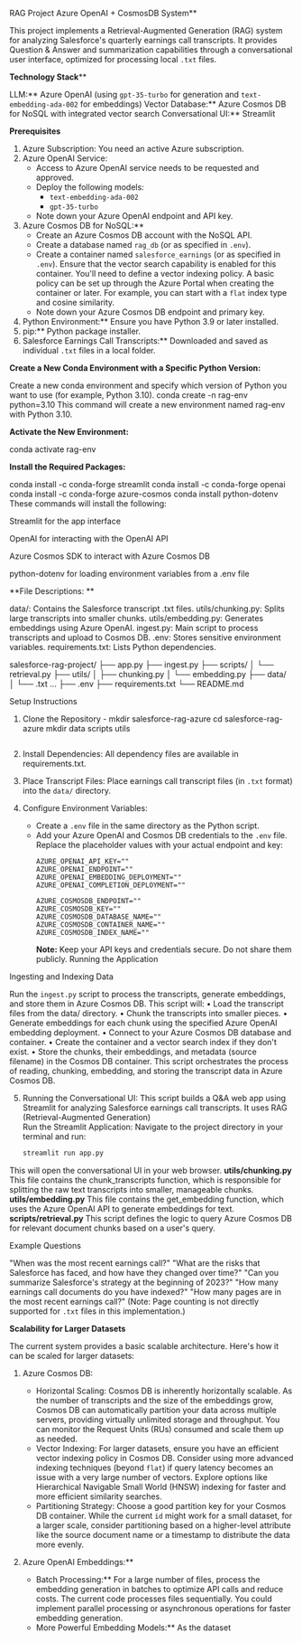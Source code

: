  RAG Project Azure OpenAI + CosmosDB System**

This project implements a Retrieval-Augmented Generation (RAG) system for analyzing Salesforce's quarterly earnings call transcripts. 
It provides Question & Answer and summarization capabilities through a conversational user interface, optimized for processing local `.txt` files.

**Technology Stack****

LLM:** Azure OpenAI (using `gpt-35-turbo` for generation and `text-embedding-ada-002` for embeddings)
Vector Database:** Azure Cosmos DB for NoSQL with integrated vector search
Conversational UI:** Streamlit

**Prerequisites**

1.  Azure Subscription: You need an active Azure subscription.
2.  Azure OpenAI Service:
    * Access to Azure OpenAI service needs to be requested and approved.
    * Deploy the following models:
        * `text-embedding-ada-002`
        * `gpt-35-turbo`
    * Note down your Azure OpenAI endpoint and API key.
3.  Azure Cosmos DB for NoSQL:**
    * Create an Azure Cosmos DB account with the NoSQL API.
    * Create a database named `rag_db` (or as specified in `.env`).
    * Create a container named `salesforce_earnings` (or as specified in `.env`). Ensure that the vector search capability is enabled for this container. You'll need to define a vector indexing policy. A basic policy can be set up through the Azure Portal when creating the container or later. For example, you can start with a `flat` index type and cosine similarity.
    * Note down your Azure Cosmos DB endpoint and primary key.
4.  Python Environment:** Ensure you have Python 3.9 or later installed.
5.  pip:** Python package installer.
6.  Salesforce Earnings Call Transcripts:** Downloaded and saved as individual `.txt` files in a local folder.

**Create a New Conda Environment with a Specific Python Version:**

Create a new conda environment and specify which version of Python you want to use (for example, Python 3.10).
conda create -n rag-env python=3.10
This command will create a new environment named rag-env with Python 3.10.


**Activate the New Environment:**

conda activate rag-env

**Install the Required Packages:**

conda install -c conda-forge streamlit
conda install -c conda-forge openai
conda install -c conda-forge azure-cosmos
conda install python-dotenv
These commands will install the following:

Streamlit for the app interface

OpenAI for interacting with the OpenAI API

Azure Cosmos SDK to interact with Azure Cosmos DB

python-dotenv for loading environment variables from a .env file

**File Descriptions: **

data/: Contains the Salesforce transcript .txt files.
utils/chunking.py: Splits large transcripts into smaller chunks.
utils/embedding.py: Generates embeddings using Azure OpenAI.
ingest.py: Main script to process transcripts and upload to Cosmos DB.
.env: Stores sensitive environment variables.
requirements.txt: Lists Python dependencies.

salesforce-rag-project/
├── app.py
├── ingest.py
├── scripts/
│   └── retrieval.py
├── utils/
│   ├── chunking.py
│   └── embedding.py
├── data/
│   └── .txt ...
├── .env
├── requirements.txt
└── README.md

Setup Instructions

1.  Clone the Repository -   mkdir salesforce-rag-azure
    cd salesforce-rag-azure
    mkdir data scripts utils
    ```
2.  Install Dependencies:
       All dependency files are available in requirements.txt.
    
3.  Place Transcript Files: Place earnings call transcript files (in `.txt` format) into the `data/` directory. 

    
4.  Configure Environment Variables:
    * Create a `.env` file in the same directory as the Python script.
    * Add your Azure OpenAI and Cosmos DB credentials to the `.env` file. Replace the placeholder values with your actual endpoint and key:
        ```
        AZURE_OPENAI_API_KEY=""
        AZURE_OPENAI_ENDPOINT=""
        AZURE_OPENAI_EMBEDDING_DEPLOYMENT=""
        AZURE_OPENAI_COMPLETION_DEPLOYMENT=""

        AZURE_COSMOSDB_ENDPOINT=""
        AZURE_COSMOSDB_KEY=""
        AZURE_COSMOSDB_DATABASE_NAME=""
        AZURE_COSMOSDB_CONTAINER_NAME=""
        AZURE_COSMOSDB_INDEX_NAME="" 
        ```
        **Note:** Keep your API keys and credentials secure. Do not share them publicly.
Running the Application

Ingesting and Indexing Data

Run the `ingest.py` script to process the transcripts, generate embeddings, and store them in Azure Cosmos DB.
This script will:
	•	Load the transcript files from the data/ directory.
	•	Chunk the transcripts into smaller pieces.
	•	Generate embeddings for each chunk using the specified Azure OpenAI embedding deployment.
	•	Connect to your Azure Cosmos DB database and container.
	•	Create the container and a vector search index if they don't exist.
	•	Store the chunks, their embeddings, and metadata (source filename) in the Cosmos DB container.
 This script orchestrates the process of reading, chunking, embedding, and storing the transcript data in Azure Cosmos DB.

5.  Running the Conversational UI:
    This script builds a Q&A web app using Streamlit for analyzing Salesforce earnings call transcripts. It uses RAG (Retrieval-Augmented Generation)	
    Run the Streamlit Application: Navigate to the project directory in your terminal and run:
    ```bash
    streamlit run app.py
    ```
 This will open the conversational UI in your web browser.
 **utils/chunking.py**
 This file contains the chunk_transcripts function, which is responsible for splitting the raw text transcripts into smaller, manageable chunks.
 **utils/embedding.py**
 This file contains the get_embedding function, which uses the Azure OpenAI API to generate embeddings for text.
 **scripts/retrieval.py**
 This script defines the logic to query Azure Cosmos DB for relevant document chunks based on a user's query.
 
 Example Questions

"When was the most recent earnings call?"
"What are the risks that Salesforce has faced, and how have they changed over time?"
"Can you summarize Salesforce's strategy at the beginning of 2023?"
"How many earnings call documents do you have indexed?"
"How many pages are in the most recent earnings call?" (Note: Page counting is not directly supported for `.txt` files in this implementation.)

**Scalability for Larger Datasets**

The current system provides a basic scalable architecture. Here's how it can be scaled for larger datasets:

1.  Azure Cosmos DB:
    * Horizontal Scaling: Cosmos DB is inherently horizontally scalable. As the number of transcripts and the size of the embeddings grow, Cosmos DB can automatically partition your data across multiple servers, providing virtually unlimited storage and throughput. You can monitor the Request Units (RUs) consumed and scale them up as needed.
    * Vector Indexing: For larger datasets, ensure you have an efficient vector indexing policy in Cosmos DB. Consider using more advanced indexing techniques (beyond `flat`) if query latency becomes an issue with a very large number of vectors. Explore options like Hierarchical Navigable Small World (HNSW) indexing for faster and more efficient similarity searches.
    * Partitioning Strategy: Choose a good partition key for your Cosmos DB container. While the current `id` might work for a small dataset, for a larger scale, consider partitioning based on a higher-level attribute like the source document name or a timestamp to distribute the data more evenly.

2.  Azure OpenAI Embeddings:**
    * Batch Processing:** For a large number of files, process the embedding generation in batches to optimize API calls and reduce costs. The current code processes files sequentially. You could implement parallel processing or asynchronous operations for faster embedding generation.
    * More Powerful Embedding Models:** As the dataset
